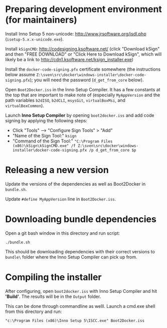 # Preparing development environment (for maintainers)

Install Inno Setup 5 non-unicode: http://www.jrsoftware.org/isdl.php (`isetup-5.x.x-unicode.exe`).

Install `kSignCMD`: http://codesigning.ksoftware.net/ (click "Download kSign"
and then "FREE DOWNLOAD" or "Click Here to Download kSign", which will likely be
a link to http://cdn1.ksoftware.net/ksign_installer.exe)

Install the `docker-code-signing.pfx` certificate somewhere (the instructions
below assume `Z:\sven\src\docker\windows-installer\docker-code-signing.pfx`);
you will need the password (`d_get_from_core` below).

Open `Boot2Docker.iss` in the Inno Setup Compiler.  It has a few constants at
the top that are important to make note of (especially `MyAppVersion` and the
path variables `b2dISO`, `b2dCLI`, `msysGit`, `virtualBoxMsi`, and `virtualBoxCommon`).

Launch **Inno Setup Compiler** by opening `boot2docker.iss` and add code signing
by applying the following steps:

- Click "Tools" --> "Configure Sign Tools" > "Add"
- "Name of the Sign Tool:" `ksign`
- "Command of the Sign Tool:" `"C:\Program Files (x86)\kSign\kSignCMD.exe" /f Z:\sven\src\docker\windows-installer\docker-code-signing.pfx /p d_get_from_core $p`

# Releasing a new version

Update the versions of the dependencies as well as Boot2Docker in `bundle.sh`.

Update `#define MyAppVersion` line in `Boot2Docker.iss`.

# Downloading bundle dependencies

Open a git bash window in this directory and run script:

    ./bundle.sh

This should be downloading dependencies with their correct versions to `bundle\`
folder where the Inno Setup Compiler can pick up from.

# Compiling the installer

After configuring, open `boot2docker.iss` with Inno Setup Compiler and hit
**'Build'**. The results will be in the `Output` folder.

This can be done through commandline as welll. Launch a cmd.exe shell from this
directory and run:

    "c:\Program Files (x86)\Inno Setup 5\ISCC.exe" Boot2Docker.iss
